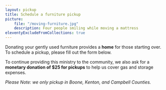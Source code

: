 ```yaml
---
layout: pickup
title: Schedule a furniture pickup
picture:
    file: "/moving-furniture.jpg"
    description: Four people smiling while moving a mattress
eleventyExcludeFromCollections: true
---
```

Donating your gently used furniture provides a __home__ for those starting over. To schedule
a pickup, please fill out the form below.

To continue providing this ministry to the community, we also ask for a __monetary
donation of $25 for pickups__ to help us cover gas and storage expenses.

_Please Note: we only pickup in Boone, Kenton, and Campbell Counties._
